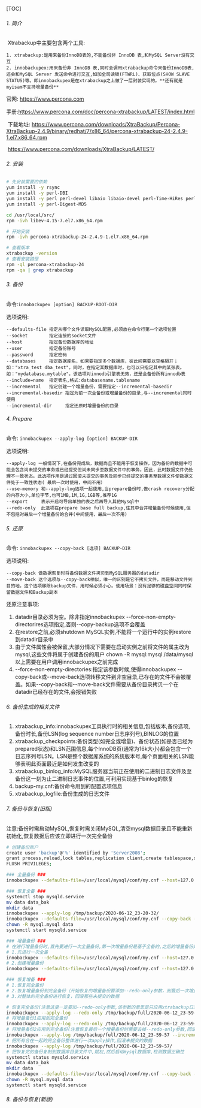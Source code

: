 [TOC]

###### 1. 简介 ######

​	Xtrabackup中主要包含两个工具:

 	1. xtrabackup:是用来备份InnoDB表的,不能备份非 InnoDB 表,和MySQL Server没有交互
 	2. innobackupex:用来备份非 InnoDB 表,同时会调用xtrabackup命令来备份InnoDB表,还会和MySQL Server 发送命令进行交互,如加全局读锁(FTWRL)、获取位点(SHOW SLAVE STATUS)等。即innobackupex是在xtrabackup之上做了一层封装实现的。**还有就是myisam不支持增量备份**

   官网: <https://www.percona.com>

   手册:<https://www.percona.com/doc/percona-xtrabackup/LATEST/index.html>

​	下载地址: <https://www.percona.com/downloads/XtraBackup/Percona-XtraBackup-2.4.9/binary/redhat/7/x86_64/percona-xtrabackup-24-2.4.9-1.el7.x86_64.rpm>

​                      <https://www.percona.com/downloads/XtraBackup/LATEST/>

 ###### 2. 安装 ######

```bash
# 先安装需要的依赖
yum install -y rsync
yum install -y perl-DBI
yum install -y perl perl-devel libaio libaio-devel perl-Time-HiRes perl-DBD-MySQL
yum install -y perl-Digest-MD5

cd /usr/local/src/
rpm -ivh libev-4.15-7.el7.x86_64.rpm

# 开始安装
rpm -ivh percona-xtrabackup-24-2.4.9-1.el7.x86_64.rpm

# 查看版本
xtrabackup -version
# 查看安装路径
rpm -ql percona-xtrabackup-24
rpm -qa | grep xtrabackup
```

###### 3. 备份 ######

命令:`innobackupex [option] BACKUP-ROOT-DIR`

选项说明:

```
--defaults-file 指定从哪个文件读取MySQL配置,必须放在命令行第一个选项位置
--socket        指定连接的socket文件
--host          指定备份数据库的地址
--user          指定备份账号
--password      指定密码
--databases     指定数据库名，如果要指定多个数据库，彼此间需要以空格隔开；如："xtra_test dba_test"，同时，在指定某数据库时，也可以只指定其中的某张表。如："mydatabase.mytable"。该选项对innodb引擎表无效，还是会备份所有innodb表
--include=name  指定表名,格式:databasename.tablename
--incremental   指定创建一个增量备份，需要指定--incremental-basedir
--incremental-basedir 指定为前一次全备份或增量备份的目录,与--incremental同时使用
--incremental-dir     指定还原时增量备份的目录
```

###### 4. Prepare ######

命令: `innobackupex --apply-log [option] BACKUP-DIR`

选项说明:

```
--apply-log 一般情况下,在备份完成后，数据尚且不能用于恢复操作，因为备份的数据中可能会包含尚未提交的事务或已经提交但尚未同步至数据文件中的事务。因此，此时数据文件仍处理不一致状态。此选项作用是通过回滚未提交的事务及同步已经提交的事务至数据文件使数据文件处于一致性状态( 最后一次时使用，中间不用）
--use-memory 和--apply-log选项一起使用,当prepare备份时,做crash recovery分配的内存大小,单位字节,也可1MB,1M,1G,1GB等,推荐1G
--export     表示开启可导出单独的表之后再导入其他Mysql中
--redo-only  此选项在prepare base full backup,往其中合并增量备份时候使用,但不包括对最后一个增量备份的合并(中间使用，最后一次不用)
```

###### 5. 还原 ######

命令: `innobackupex --copy-back [选项] BACKUP-DIR`

选项说明:

```
--copy-back 做数据恢复时将备份数据文件拷贝到MySQL服务器的datadir
--move-back 这个选项与--copy-back相似，唯一的区别是它不拷贝文件，而是移动文件到目的地。这个选项移除backup文件，用时候必须小心。使用场景：没有足够的磁盘空间同时保留数据文件和Backup副本

```

还原注意事项:

1. datadir目录必须为空。除非指定innobackupex --force-non-empty-directorires选项指定,否则--copy-backup选项不会覆盖
2. 在restore之前,必须shutdown MySQL实例,不能将一个运行中的实例restore到datadir目录中
3. 由于文件属性会被保留,大部分情况下需要在启动实例之前将文件的属主改为mysql,这些文件将属于创建备份的用户
   chown -R mysql:mysql /data/mysql
   以上需要在用户调用innobackupex之前完成
4. --force-non-empty-directories:指定该参数时候,使得innobackupex --copy-back或--move-back选项转移文件到非空目录,已存在的文件不会被覆盖。如果--copy-back和--move-back文件需要从备份目录拷贝一个在datadir已经存在的文件,会报错失败

###### 6. 备份生成的相关文件  ######

1. xtrabackup_info:innobackupex工具执行时的相关信息,包括版本,备份选项,备份时长,备份LSN(log sequence number日志序列号),BINLOG的位置
2. xtrabackup_checkpoints:备份类型(如完全或增量)、备份状态(如是否已经为prepared状态)和LSN范围信息,每个InnoDB页(通常为16k大小)都会包含一个日志序列号LSN。LSN是整个数据库系统的系统版本号,每个页面相关的LSN能够表明此页面最近是如何发生改变的
3. xtrabackup_binlog_info:MySQL服务器当前正在使用的二进制日志文件及至备份这一刻为止二进制日志事件的位置,可利用实现基于binlog的恢复
4. backup-my.cnf:备份命令用到的配置选项信息
5. xtrabackup_logfile:备份生成的日志文件

###### 7. 备份与恢复(旧版) ######

注意:备份时需启动MySQL,恢复时需关闭MySQL,清空mysql数据目录且不能重新初始化,恢复数据后应该立即进行一次完全备份

```bash
# 创建备份账户
create user 'backup'@'%' identified by 'Server2008';
grant process,reload,lock tables,replication client,create tablespace,super  on *.* to 'backup'@'%';
FLUSH PRIVILEGES;

### 全量备份 ###
innobackupex --defaults-file=/usr/local/mysql/conf/my.cnf --host=127.0.0.1 --user=backup --password=Server2008 /tmp/backup/

### 恢复全备 ###
systemctl stop mysqld.service
mv data data_bak
mkdir data
innobackupex --apply-log /tmp/backup/2020-06-12_23-20-32/
innobackupex --defaults-file=/usr/local/mysql/conf/my.cnf --copy-back --rsync /tmp/backup/2020-06-12_23-20-32/
chown -R mysql.mysql data
systemctl start mysqld.service

### 增量备份 ###
# 在进行增量备份时,首先要进行一次全量备份,第一次增量备份是基于全备的,之后的增量备份是基于上一次的增量备份,以此类推
# 1.先进行一次全备
innobackupex --defaults-file=/usr/local/mysql/conf/my.cnf --host=127.0.0.1 --user=backup --password=Server2008 /tmp/backup/full
# 2.创建增量备份
innobackupex --defaults-file=/usr/local/mysql/conf/my.cnf --host=127.0.0.1 --user=backup --password=Server2008 --incremental /tmp/backup/incremental/ --incremental-basedir=/tmp/backup/full/2020-06-12_23-59-57 --parallel=2

### 恢复增备 ###
# 1.恢复完全备份
# 2.恢复增量备份到完全备份（开始恢复的增量备份要添加--redo-only参数，到最后一次增量备份去掉--redo-only参数）
# 3.对整体的完全备份进行恢复，回滚那些未提交的数据

# 恢复完全备份(注意这里一定要加--redo-only参数,该参数的意思是只应用xtrabackup日志中已提交的事务数据,不回滚还未提交的数据)
innobackupex --apply-log --redo-only /tmp/backup/full/2020-06-12_23-59-57/
# 将增量备份1应用到完全备份
innobackupex --apply-log --redo-only /tmp/backup/full/2020-06-12_23-59-57 --incremental-dir=/tmp/backup/incremental/2020-06-13_00-03-57
# 将增量备份2应用到完全备份(注意恢复最后一个增量备份时需要去掉--redo-only参数,回滚xtrabackup日志中那些还未提交的数据)
innobackupex --apply-log /tmp/backup/full/2020-06-12_23-59-57 --incremental-dir=/tmp/backup/incremental/2020-06-13_00-10-39
# 把所有合在一起的完全备份整体进行一次apply操作,回滚未提交的数据
innobackupex --apply-log /tmp/backup/full/2020-06-12_23-59-57/
# 把恢复完的备份复制到数据库目录文件中,赋权,然后启动mysql数据库,检测数据正确性
systemctl status mysqld.service
mv data data_bak
mkdir data
innobackupex --defaults-file=/usr/local/mysql/conf/my.cnf --copy-back --rsync /tmp/backup/full/2020-06-12_23-59-57/
chown -R mysql.mysql data
systemctl start mysqld.service
```

###### 8. 备份与恢复(新版) ######

